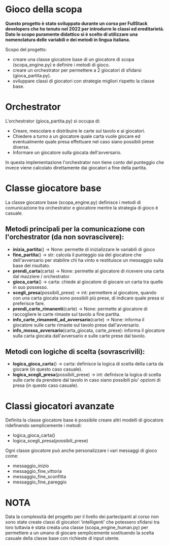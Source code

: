# Gioco della scopa

**Questo progetto è stato sviluppato durante un corso per FullStack developers che ho tenuto nel 2022 per introdurre le classi ed ereditarietà. Dato lo scopo puramente didattico si è scelto di utilizzare una nomenclatura delle variabili e dei metodi in lingua italiana.**


Scopo del progetto:
 
 - creare una classe giocatore base di un giocatore di scopa (scopa_engine.py) e definire i metodi di gioco.
 - creare un orchestrator per permettere a 2 giocatori di sfidarsi (gioca_partita.py).
 - sviluppare classi di giocatori con strategie migliori rispetto la classe base.


# Orchestrator

L'orchestrator (gioca_partita.py) si occupa di:

- Creare, mescolare e distribuire le carte sul tavolo e ai giocatori.
- Chiedere a turno a un giocatore quale carta vuole giocare ed eventualmente quale presa effettuare nel caso siano possibili prese diverse.
- Informare un giocatore sulla giocata dell'avversario.

In questa implementazione l'orchestrator non tiene conto del punteggio che invece viene calcolato direttamente dai giocatori a fine della partita.

# Classe giocatore base

La classe giocatore base (scopa_engine.py) definisce i metodi di comunicazione tra orchestrator e giocatore mentre la strategia di gioco è casuale.

## Metodi principali per la comunicazione con l'orchestrator (da non sovrascivere):

- **inizia_partita**() -> None: permette di inizializzare le variabili di gioco
- **fine_partita**() -> str: calcola il punteggio sia del giocatore che dell'avversario per stabilire chi ha vinto e restituisce un messaggio sulla base del risultato.
- **prendi_carta**(carta) -> None: permette al giocatore di ricevere una carta dal mazziere / orchestrator.
- **gioca_carta**() -> carta: chiede al giocatore di giocare un carta tra quelle in suo possesso.
- **scegli_presa**(possibili_prese) -> int: permettere al giocatore, quando con una carta giocata sono possibili più prese, di indicare quale presa si preferisce fare.
- **prendi_carte_rimanenti**(carte) -> None: permette al giocatore di raccogliere le carte rimaste sul tavolo a fine partita.
- **info_carte_rimanenti_ad_avversario**(carte) -> None: informa il giocatore sulle carte rimaste sul tavolo prese dall'avversario.
- **info_mossa_avversario**(carta_giocata, carte_prese): informa il giocatore sulla carta giocata dall'avversario e sulle carte prese dal tavolo.

## Metodi con logiche di scelta (sovrascrivili):

- **logica_gioca_carta**() -> carta: definisce la logica di scelta della carta da giocare (in questo caso casuale).
- **logica_scegli_presa**(possibili_prese) -> int: definisce la logica di scelta sulle carte da prendere dal tavolo in caso siano possibili piu' opzioni di presa (in questo caso casuale).


# Classi giocatori avanzate

Definita la classe giocatore base è possibile creare altri modelli di giocatore ridefinendo semplicemente i metodi:

- logica_gioca_carta()
- logica_scegli_presa(possibili_prese)

Ogni classe giocatore può anche personalizzare i vari messaggi di gioco come:

- messaggio_inizio
- messaggio_fine_vittoria
- messaggio_fine_sconfitta
- messaggio_fine_pareggio


# NOTA

Data la complessità del progetto per il livello dei partecipanti al corso
non sono state create classi di giocatori 'intelligenti' che potessero sfidarsi tra loro
tuttavia è stata creata una classe (scopa_engine_human.py) per permettere a un umano di giocare 
 semplicemente sostituendo la scelta casuale della classe base con richieste di input utente.


